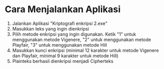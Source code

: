 # Cara Menjalankan Aplikasi


1. Jalankan Aplikasi "Kriptografi enkripsi 2.exe"
2. Masukkan teks yang ingin dienkripsi
3. Pilih metode enkripsi yang ingin digunakan. Ketik "1" untuk menggunakan metode Vigenere, "2" untuk menggunakan metode Playfair, "3" untuk menggunakan metode Hill
4. Masukkan kunci enkripsi (minimal 12 karakter untuk metode Vigenere dan Playfair, minimal 9 karakter untuk metode Hill)
5. Plainteks berhasil dienkripsi menjadi Cipherteks
